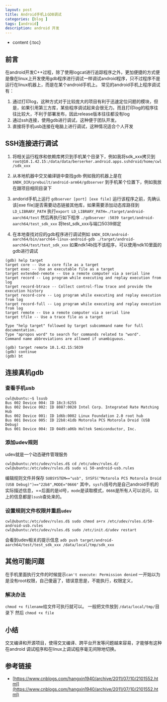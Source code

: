```yaml
---
layout: post
title: Android手机上GDB调试
categories: [blog ]
tags: [android]
description: android 开发
---
```


* content
{:toc}


## 前言

在android开发C++过程，除了使用logcat进行追踪程序之外，更加便捷的方式便是像在linux上开发使用gdb程序进行调试一样调试android程序，只不过程序不是运行在linux机器上，而是在某个android手机上。
常见的android手机上程序调试有： 
1. 通过打印log，这种方式对于比较庞大的项目有利于迅速定位问题的模块，但是，如果引用第三方库，某些程序调试起来会很无力。而且打印log的程序往往比较大，不利于部署发布，因此release版本往往都没有log
2. 通过ssh连接，使用gdb进行调试，这种便于团队开发。
3. 直接将手机usb连接在电脑上进行调试，这种情况适合个人开发

## SSH连接进行调试

1. 将相关运行程序和依赖库拷贝到手机某个目录下，例如我将sdk_xxx拷贝到`root@10.1.42.15:/data/data/berserker.android.apps.sshdroid/home/cwl/sdk_xxx`
2. 从本地机器中交叉编译链中查找gdb
例如我的机器上是在`$NDK_DIR/prebuilt/android-arm64/gdbserver`
到手机某个位置下，例如我放在跟项目相同目录下
3. andorid手机上运行 `gdbserver [port] [exe file]`
运行该程序之前，先确认该[exe file]是否需要动态链接其他库，如果需要添加动态库路径到`LD_LIBRARY_PATH`
执行`export LD_LIBRARY_PATH=./target/android-aarch64/test`
然后再执行如下程序
`./gdbserver :5039 target/android-aarch64/test_sdk_xxx`
将test_sdk_xxx与端口5039绑定

4. 在本地查找对应的gdb程序进行调试例如
`$NDK_DIR/android-aarch64/bin/aarch64-linux-android-gdb ./target/android-aarch64/test/test_sdk_xxx`
如果ndk14b找不该程序，可以使用ndk10里面的gdb进行调试
```
(gdb) help target
target core -- Use a core file as a target
target exec -- Use an executable file as a target
target extended-remote -- Use a remote computer via a serial line
target record -- Log program while executing and replay execution from log
target record-btrace -- Collect control-flow trace and provide the execution history
target record-core -- Log program while executing and replay execution from log
target record-full -- Log program while executing and replay execution from log
target remote -- Use a remote computer via a serial line
target tfile -- Use a trace file as a target

Type "help target" followed by target subcommand name for full documentation.
Type "apropos word" to search for commands related to "word".
Command name abbreviations are allowed if unambiguous.
```

```
(gdb) target remote 10.1.42.15:5039
(gdb) continue
(gdb) bt
```

## 连接真机gdb

### 查看手机usb

	cwl@ubuntu:~$ lsusb 
	Bus 002 Device 004: ID 18c3:6255  
	Bus 002 Device 002: ID 8087:0020 Intel Corp. Integrated Rate Matching Hub
	Bus 002 Device 001: ID 1d6b:0002 Linux Foundation 2.0 root hub
	Bus 001 Device 005: ID 22b8:41db Motorola PCS Motorola Droid (USB Debug)
	Bus 001 Device 004: ID 04d9:a06b Holtek Semiconductor, Inc. 

### 添加udev规则

udev就是一个动态硬件管理服务 

	cwl@ubuntu:/etc/udev/rules.d$ cd /etc/udev/rules.d/
	cwl@ubuntu:/etc/udev/rules.d$ sudo vi 50-android-usb.rules
	 
编辑规则文件并保存 
 `SUBSYSTEM=="usb", SYSFS("Motorola PCS Motorola Droid (USB Debug)")=="22b8",MODE="0666"`
 其中，`sysfs`括号内是自己android手机的实际描述信息，==后面的是id号，`mode`是读取模式，`0666`是所有人可以访问，以上的信息都是`lsusb`查处来的。
 
### 设置规则文件权限并重启`udev`

	cwl@ubuntu:/etc/udev/rules.d$ sudo chmod a+rx /etc/udev/rules.d/50-android-usb.rules 
	cwl@ubuntu:/etc/udev/rules.d$ sudo /etc/init.d/udev restart 

 会看到udev相关的提示信息
`adb push target/android-aarch64/test/test_sdk_xxx /data/local/tmp/sdk_xxx`


## 其他可能问题
在手机里面执行文件的时候提示`can't execute: Permission denied`
一开始以为是没有root权限，自己傻逼了，错误意思是，不能执行，权限定义，

### 解决办法
`chmod +x filename`给文件可执行就可以。
一般把文件放到 `/data/local/tmp/`目录下
然后 `chmod +x file`

## 小结

交叉编译和开源项目，使得交叉编译、跨平台开发等问题越来容易，才能够有这种在android 调试程序和在linux上调试程序毫无间隙地切换。

## 参考链接
- [https://www.cnblogs.com/hangxin1940/archive/2011/07/10/2101552.html](https://www.cnblogs.com/hangxin1940/archive/2011/07/10/2101552.html)